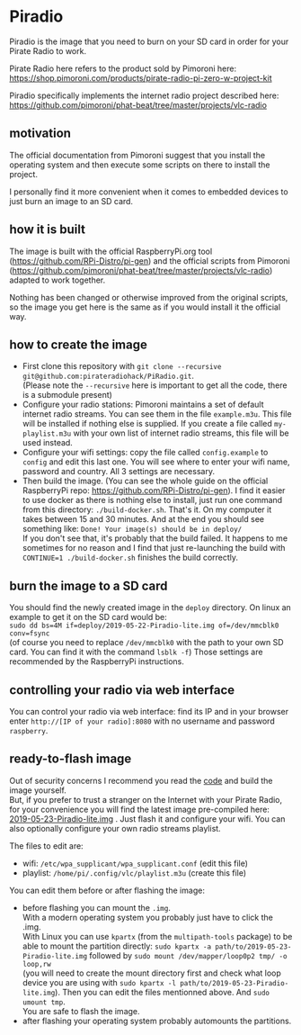# Piradio
Piradio is the image that you need to burn on your SD card in order for your Pirate Radio to work.

Pirate Radio here refers to the product sold by Pimoroni here: https://shop.pimoroni.com/products/pirate-radio-pi-zero-w-project-kit

Piradio specifically implements the internet radio project described here: https://github.com/pimoroni/phat-beat/tree/master/projects/vlc-radio


## motivation
The official documentation from Pimoroni suggest that you install the operating system and then execute some scripts on there to install the project.

I personally find it more convenient when it comes to embedded devices to just burn an image to an SD card.

## how it is built
The image is built with the official RaspberryPi.org tool (https://github.com/RPi-Distro/pi-gen) and the official scripts from Pimoroni (https://github.com/pimoroni/phat-beat/tree/master/projects/vlc-radio) adapted to work together. 

Nothing has been changed or otherwise improved from the original scripts, so the image you get here is the same as if you would install it the official way.

## how to create the image
- First clone this repository with `git clone --recursive git@github.com:pirateradiohack/PiRadio.git`.  
(Please note the `--recursive` here is important to get all the code, there is a submodule present)
- Configure your radio stations: Pimoroni maintains a set of default internet radio streams. You can see them in the file `example.m3u`. This file will be installed if nothing else is supplied. If you create a file called `my-playlist.m3u` with your own list of internet radio streams, this file will be used instead.
- Configure your wifi settings: copy the file called `config.example` to `config` and edit this last one. You will see where to enter your wifi name, password and country. All 3 settings are necessary.
- Then build the image. (You can see the whole guide on the official RaspberryPi repo: https://github.com/RPi-Distro/pi-gen). I find it easier to use docker as there is nothing else to install, just run one command from this directory: `./build-docker.sh`. That's it. On my computer it takes between 15 and 30 minutes. And at the end you should see something like: `Done! Your image(s) should be in deploy/`  
If you don't see that, it's probably that the build failed. It happens to me sometimes for no reason and I find that just re-launching the build with `CONTINUE=1 ./build-docker.sh` finishes the build correctly.

## burn the image to a SD card
You should find the newly created image in the `deploy` directory. On linux an example to get it on the SD card would be:  
`sudo dd bs=4M if=deploy/2019-05-22-Piradio-lite.img of=/dev/mmcblk0 conv=fsync`  
(of course you need to replace `/dev/mmcblk0` with the path to your own SD card. You can find it with the command `lsblk -f`)
Those settings are recommended by the RaspberryPi instructions.
 
## controlling your radio via web interface
You can control your radio via web interface: find its IP and in your browser enter `http://[IP of your radio]:8080` with no username and password `raspberry`.

## ready-to-flash image
Out of security concerns I recommend you read the [code](https://github.com/RPi-Distro/pi-gen/compare/master...pirateradiohack:master) and build the image yourself.  
But, if you prefer to trust a stranger on the Internet with your Pirate Radio, for your convenience you will find the latest image pre-compiled here: [2019-05-23-Piradio-lite.img](https://github.com/pirateradiohack/PiRadio/releases/download/2019-05-23-PiRadio/2019-05-23-Piradio-lite.img) . Just flash it
and configure your wifi. You can also optionally configure your own radio streams playlist.

The files to edit are:
- wifi: `/etc/wpa_supplicant/wpa_supplicant.conf` (edit this file)
- playlist: `/home/pi/.config/vlc/playlist.m3u` (create this file)

You can edit them before or after flashing the image:
- before flashing you can mount the `.img`.  
With a modern operating system you probably just have to click the .img.  
With Linux you can use `kpartx` (from the `multipath-tools` package) to be able to mount the partition directly: `sudo kpartx -a path/to/2019-05-23-Piradio-lite.img` followed by `sudo mount /dev/mapper/loop0p2 tmp/ -o loop,rw`  
(you will need to create the mount directory first and check what loop device you are using with `sudo kpartx -l path/to/2019-05-23-Piradio-lite.img`). Then you can edit the files mentionned above. And `sudo umount tmp`.  
You are safe to flash the image.
- after flashing your operating system probably automounts the partitions.
